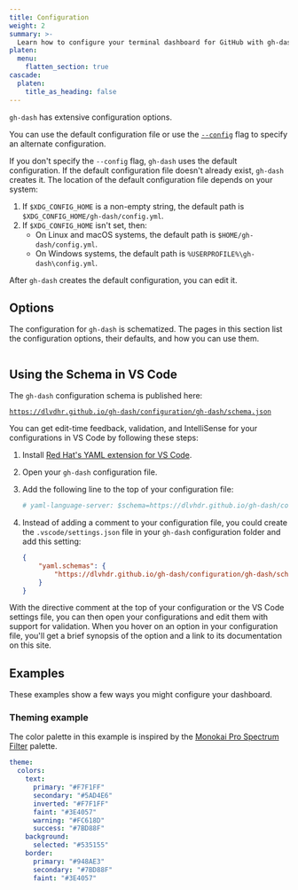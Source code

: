 ```yaml
---
title: Configuration
weight: 2
summary: >-
  Learn how to configure your terminal dashboard for GitHub with gh-dash.
platen:
  menu:
    flatten_section: true
cascade:
  platen:
    title_as_heading: false
---
```


`gh-dash` has extensive configuration options.

You can use the default configuration file or use the [`--config`][01] flag to specify an alternate
configuration.

If you don't specify the `--config` flag, `gh-dash` uses the default configuration. If the default
configuration file doesn't already exist, `gh-dash` creates it. The location of the default
configuration file depends on your system:

1. If `$XDG_CONFIG_HOME` is a non-empty string, the default path is
   `$XDG_CONFIG_HOME/gh-dash/config.yml`.
1. If `$XDG_CONFIG_HOME` isn't set, then:
   - On Linux and macOS systems, the default path is `$HOME/gh-dash/config.yml`.
   - On Windows systems, the default path is `%USERPROFILE%\gh-dash\config.yml`.

After `gh-dash` creates the default configuration, you can edit it.

## Options

The configuration for `gh-dash` is schematized. The pages in this section list the configuration
options, their defaults, and how you can use them.

```section
```

## Using the Schema in VS Code

The `gh-dash` configuration schema is published here:

[`https://dlvdhr.github.io/gh-dash/configuration/gh-dash/schema.json`][02]

You can get edit-time feedback, validation, and IntelliSense for your configurations in VS Code by
following these steps:

1. Install [Red Hat's YAML extension for VS Code][03].
1. Open your `gh-dash` configuration file.
1. Add the following line to the top of your configuration file:

   ```yaml
   # yaml-language-server: $schema=https://dlvhdr.github.io/gh-dash/configuration/gh-dash/schema.json
   ```

1. Instead of adding a comment to your configuration file, you could create the
   `.vscode/settings.json` file in your `gh-dash` configuration folder and add this setting:

   ```json
   {
       "yaml.schemas": {
           "https://dlvhdr.github.io/gh-dash/configuration/gh-dash/schema.json": "*.yml"
       }
   }
   ```

With the directive comment at the top of your configuration or the VS Code settings file, you can
then open your configurations and edit them with support for validation. When you hover on an
option in your configuration file, you'll get a brief synopsis of the option and a link to its
documentation on this site.

## Examples

These examples show a few ways you might configure your dashboard.

### Theming example

The color palette in this example is inspired by the [Monokai Pro Spectrum Filter][01] palette.

```yaml
theme:
  colors:
    text:
      primary: "#F7F1FF"
      secondary: "#5AD4E6"
      inverted: "#F7F1FF"
      faint: "#3E4057"
      warning: "#FC618D"
      success: "#7BD88F"
    background:
      selected: "#535155"
    border:
      primary: "#948AE3"
      secondary: "#7BD88F"
      faint: "#3E4057"
```

[01]: ../getting-started/usage.md#--config
[02]: /configuration/gh-dash/schema.json
[03]: https://marketplace.visualstudio.com/items?itemName=redhat.vscode-yaml
